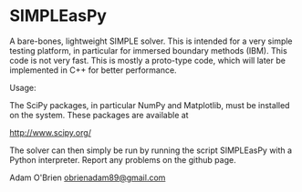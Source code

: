 SIMPLEasPy
==========

A bare-bones, lightweight SIMPLE solver. This is intended for a very simple testing platform, in particular for immersed boundary methods (IBM). This code is not very fast. This is mostly a proto-type code, which will later be implemented in C++ for better performance.

Usage:

The SciPy packages, in particular NumPy and Matplotlib, must be installed on the system. These packages are available at

http://www.scipy.org/

The solver can then simply be run by running the script SIMPLEasPy with a Python interpreter. Report any problems on the github page.

Adam O'Brien
obrienadam89@gmail.com
